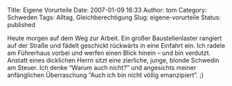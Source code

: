 Title: Eigene Vorurteile
Date: 2007-01-09 16:33
Author: tom
Category: Schweden
Tags: Alltag, Gleichberechtigung
Slug: eigene-vorurteile
Status: published

Heute morgen auf dem Weg zur Arbeit. Ein großer Baustellenlaster
rangiert auf der Straße und fädelt geschickt rückwärts in eine Einfahrt
ein. Ich radele am Führerhaus vorbei und werfen einen Blick hinein – und
bin verdutzt. Anstatt eines dicklichen Herrn sitzt eine zierliche,
junge, blonde Schwedin am Steuer. Ich denke “Warum auch nicht?” und
angesichts meiner anfänglichen Überraschung “Auch ich bin nicht völlig
emanzipiert”. ;)

